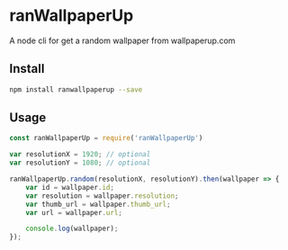 # ranWallpaperUp

A node cli for get a random wallpaper from wallpaperup.com

## Install

```bash
npm install ranwallpaperup --save
```

## Usage

```js
const ranWallpaperUp = require('ranWallpaperUp')

var resolutionX = 1920; // optional
var resolutionY = 1080; // optional

ranWallpaperUp.random(resolutionX, resolutionY).then(wallpaper => {
	var id = wallpaper.id;
	var resolution = wallpaper.resolution;
	var thumb_url = wallpaper.thumb_url;
	var url = wallpaper.url;

	console.log(wallpaper);
});
```

